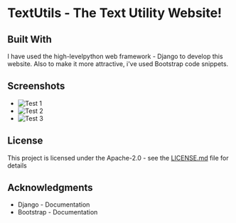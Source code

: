 # TextUtils - The Text Utility Website!

## Built With

I have used the high-levelpython web framework - Django to develop this website.
Also to make it more attractive, i've used Bootstrap code snippets. 

## Screenshots

* ![Test 1](https://github.com/shrishsharma69/Text-Utility-Website/tree/master/images/ss1.PNG)
* ![Test 2](https://github.com/shrishsharma69/Text-Utility-Website/tree/master/images/ss2.PNG)
*  ![Test 3](https://github.com/shrishsharma69/Text-Utility-Website/tree/master/images/ss3.PNG)

## License

This project is licensed under the Apache-2.0 - see the [LICENSE.md](LICENSE.md) file for details

## Acknowledgments

* Django - Documentation
* Bootstrap - Documentation


